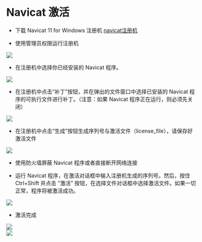 # Navicat 激活

- 下载 Navicat 11 for Windows 注册机 [navicat注册机](http://172.16.4.111:8000/bianl/Basic_Virtual/blob/dev/huful/Notes/Mysql/navicat注册机.7z)

- 使用管理员权限运行注册机<br>

![](http://172.16.4.111:8000/bianl/Basic_Virtual/raw/dev/huful/image/run.png)<br>

- 在注册机中选择你已经安装的 Navicat 程序。<br>

![](http://172.16.4.111:8000/bianl/Basic_Virtual/raw/dev/huful/image/open.png)<br>

- 在注册机中点击“补丁”按钮，并在弹出的文件窗口中选择已安装的 Navicat 程序的可执行文件进行补丁。（注意：如果 Navicat 程序正在运行，则必须先关闭）<br>

![](http://172.16.4.111:8000/bianl/Basic_Virtual/raw/dev/huful/image/patch.png)<br>

- 在注册机中点击“生成”按钮生成序列号与激活文件（license_file），请保存好激活文件<br>

![](http://172.16.4.111:8000/bianl/Basic_Virtual/raw/dev/huful/image/license_file.png)<br>

- 使用防火墙屏蔽 Navicat 程序或者直接断开网络连接

- 运行 Navicat 程序，在激活对话框中输入注册机生成的序列号。然后，按住 Ctrl+Shift 并点击 “激活” 按钮，在选择文件对话框中选择激活文件。如果一切正常，程序将被激活成功。<br>

![](http://172.16.4.111:8000/bianl/Basic_Virtual/raw/dev/huful/image/activation.png)<br>

- 激活完成<br>

![](http://172.16.4.111:8000/bianl/Basic_Virtual/raw/dev/huful/image/success.png)<br>
![](http://172.16.4.111:8000/bianl/Basic_Virtual/raw/dev/huful/image/success_1.png)